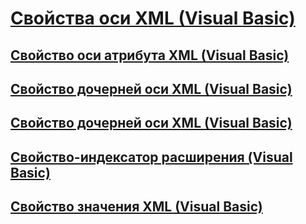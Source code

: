 # [Свойства оси XML (Visual Basic)](xml-axis-properties.md)
## [Свойство оси атрибута XML (Visual Basic)](xml-attribute-axis-property.md)
## [Свойство дочерней оси XML (Visual Basic)](xml-child-axis-property.md)
## [Свойство дочерней оси XML (Visual Basic)](xml-descendant-axis-property.md)
## [Свойство-индексатор расширения (Visual Basic)](extension-indexer-property.md)
## [Свойство значения XML (Visual Basic)](xml-value-property.md)
